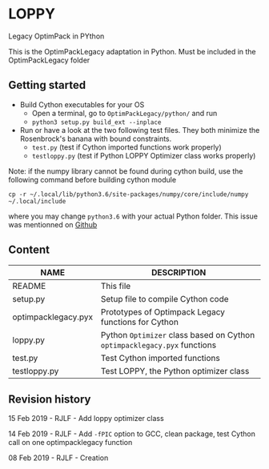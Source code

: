 # LOPPY

Legacy OptimPack in PYthon

This is the OptimPackLegacy adaptation in Python. Must be included in the OptimPackLegacy folder

## Getting started

* Build Cython executables for your OS
  * Open a terminal, go to `OptimPackLegacy/python/` and run
  * `python3 setup.py build_ext --inplace`
* Run or have a look at the two following test files. They both minimize the Rosenbrock's banana with bound constraints.
  * `test.py` (test if Cython imported functions work properly)
  * `testloppy.py` (test if Python LOPPY Optimizer class works properly)

Note: if the numpy library cannot be found during cython build, use the following command before building cython module

`cp -r ~/.local/lib/python3.6/site-packages/numpy/core/include/numpy ~/.local/include`

where you may change `python3.6` with your actual Python folder. This issue was mentionned on [Github](https://github.com/andersbll/cudarray/issues/25)

## Content

| NAME                              | DESCRIPTION                                                              |
|-----------------------------------|--------------------------------------------------------------------------|
| README                            | This file                                                                |
| setup.py                          | Setup file to compile Cython code                                        |
| optimpacklegacy.pyx               | Prototypes of Optimpack Legacy functions for Cython                      |
| loppy.py                          | Python `Optimizer` class based on Cython `optimpacklegacy.pyx` functions |
| test.py                           | Test Cython imported functions                                           |
| testloppy.py                      | Test LOPPY, the Python optimizer class                                   |

## Revision history

15 Feb 2019 - RJLF - Add loppy optimizer class

14 Feb 2019 - RJLF - Add `-fPIC` option to GCC, clean package, test Cython call on one optimpacklegacy function
                     
08 Feb 2019 - RJLF - Creation


